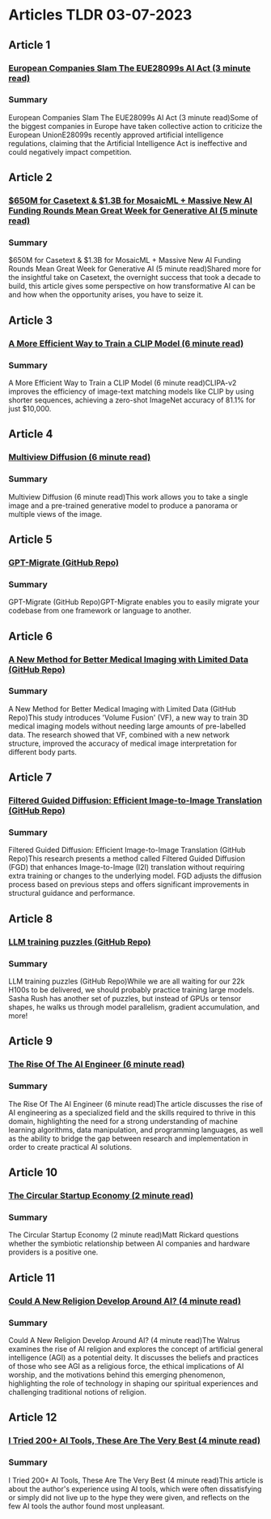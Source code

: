 # Articles TLDR  03-07-2023

## Article 1
### [European Companies Slam The EUE28099s AI Act (3 minute read)](https://tldr.tech)
### Summary 
 European Companies Slam The EUE28099s AI Act (3 minute read)Some of the biggest companies in Europe have taken collective action to criticize the European UnionE28099s recently approved artificial intelligence regulations, claiming that the Artificial Intelligence Act is ineffective and could negatively impact competition.

## Article 2
### [$650M for Casetext & $1.3B for MosaicML + Massive New AI Funding Rounds Mean Great Week for Generative AI (5 minute read)](https://tldr.tech)
### Summary 
 $650M for Casetext & $1.3B for MosaicML + Massive New AI Funding Rounds Mean Great Week for Generative AI (5 minute read)Shared more for the insightful take on Casetext, the overnight success that took a decade to build, this article gives some perspective on how transformative AI can be and how when the opportunity arises, you have to seize it.

## Article 3
### [A More Efficient Way to Train a CLIP Model (6 minute read)](https://tldr.tech)
### Summary 
 A More Efficient Way to Train a CLIP Model (6 minute read)CLIPA-v2 improves the efficiency of image-text matching models like CLIP by using shorter sequences, achieving a zero-shot ImageNet accuracy of 81.1% for just $10,000.

## Article 4
### [Multiview Diffusion (6 minute read)](https://tldr.tech)
### Summary 
 Multiview Diffusion (6 minute read)This work allows you to take a single image and a pre-trained generative model to produce a panorama or multiple views of the image.

## Article 5
### [GPT-Migrate (GitHub Repo)](https://tldr.tech)
### Summary 
 GPT-Migrate (GitHub Repo)GPT-Migrate enables you to easily migrate your codebase from one framework or language to another.

## Article 6
### [A New Method for Better Medical Imaging with Limited Data (GitHub Repo)](https://tldr.tech)
### Summary 
 A New Method for Better Medical Imaging with Limited Data (GitHub Repo)This study introduces 'Volume Fusion' (VF), a new way to train 3D medical imaging models without needing large amounts of pre-labelled data. The research showed that VF, combined with a new network structure, improved the accuracy of medical image interpretation for different body parts.

## Article 7
### [Filtered Guided Diffusion: Efficient Image-to-Image Translation (GitHub Repo)</strong>](https://tldr.tech)
### Summary 
 Filtered Guided Diffusion: Efficient Image-to-Image Translation (GitHub Repo)</strong>This research presents a method called Filtered Guided Diffusion (FGD) that enhances Image-to-Image (I2I) translation without requiring extra training or changes to the underlying model. FGD adjusts the diffusion process based on previous steps and offers significant improvements in structural guidance and performance.

## Article 8
### [LLM training puzzles (GitHub Repo)](https://tldr.tech)
### Summary 
 LLM training puzzles (GitHub Repo)While we are all waiting for our 22k H100s to be delivered, we should probably practice training large models. Sasha Rush has another set of puzzles, but instead of GPUs or tensor shapes, he walks us through model parallelism, gradient accumulation, and more!

## Article 9
### [The Rise Of The AI Engineer (6 minute read)](https://tldr.tech)
### Summary 
 The Rise Of The AI Engineer (6 minute read)The article discusses the rise of AI engineering as a specialized field and the skills required to thrive in this domain, highlighting the need for a strong understanding of machine learning algorithms, data manipulation, and programming languages, as well as the ability to bridge the gap between research and implementation in order to create practical AI solutions.

## Article 10
### [The Circular Startup Economy (2 minute read)](https://tldr.tech)
### Summary 
 The Circular Startup Economy (2 minute read)Matt Rickard questions whether the symbiotic relationship between AI companies and hardware providers is a positive one.

## Article 11
### [Could A New Religion Develop Around AI? (4 minute read)](https://tldr.tech)
### Summary 
 Could A New Religion Develop Around AI? (4 minute read)The Walrus examines the rise of AI religion and explores the concept of artificial general intelligence (AGI) as a potential deity. It discusses the beliefs and practices of those who see AGI as a religious force, the ethical implications of AI worship, and the motivations behind this emerging phenomenon, highlighting the role of technology in shaping our spiritual experiences and challenging traditional notions of religion.

## Article 12
### [I Tried 200+ AI Tools, These Are The Very Best (4 minute read)](https://tldr.tech)
### Summary 
 I Tried 200+ AI Tools, These Are The Very Best (4 minute read)This article is about the author's experience using AI tools, which were often dissatisfying or simply did not live up to the hype they were given, and reflects on the few AI tools the author found most unpleasant.


